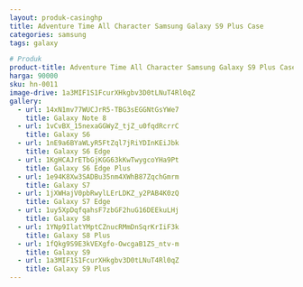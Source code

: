 ```yaml
---
layout: produk-casinghp
title: Adventure Time All Character Samsung Galaxy S9 Plus Case
categories: samsung
tags: galaxy

# Produk
product-title: Adventure Time All Character Samsung Galaxy S9 Plus Case
harga: 90000
sku: hn-0011
image-drive: 1a3MIF1S1FcurXHkgbv3D0tLNuT4Rl0qZ
gallery:
  - url: 14xN1mv77WUCJrR5-TBG3sEGGNtGsYWe7
    title: Galaxy Note 8
  - url: 1vCvBX_15nexaGGWyZ_tjZ_u0fqdRcrrC
    title: Galaxy S6
  - url: 1nE9a6BYaWLyR5FtZql7jRiYDInKEiJbk
    title: Galaxy S6 Edge
  - url: 1KgHCAJrETbGjKGG63kKwTwygcoYHa9Pt
    title: Galaxy S6 Edge Plus
  - url: 1e94K8Xw3SADBu35nm4XWhB87ZqchGmrm
    title: Galaxy S7
  - url: 1jXWHajV0pbRwylLErLDKZ_y2PAB4K0zQ
    title: Galaxy S7 Edge
  - url: 1uy5XpDqfqahsF7zbGF2huG16DEEkuLHj
    title: Galaxy S8
  - url: 1YNp9IlatYMptCZnucRMmDnSqrKrIiF3k
    title: Galaxy S8 Plus
  - url: 1fQkg9S9E3kVEXgfo-OwcgaB1ZS_ntv-m
    title: Galaxy S9
  - url: 1a3MIF1S1FcurXHkgbv3D0tLNuT4Rl0qZ
    title: Galaxy S9 Plus
---
```

